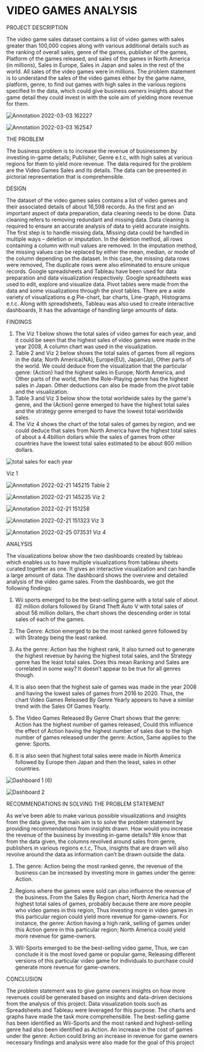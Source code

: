 # VIDEO GAMES ANALYSIS


PROJECT DESCRIPTION

The video game sales dataset contains a list of video games with sales greater than 100,000 copies along with various additional details such as the ranking of overall sales, genre of the games, publisher of the games, Platform of the games released, and sales of the games in North America (in millions), Sales in Europe, Sales in Japan and sales in the rest of the world. All sales of the video games were in millions. The problem statement is to understand the sales of the video games either by the game name, platform, genre, to find out games with high sales in the various regions specified In the data, which could give business owners insights about the game detail they could invest in with the sole aim of yielding more revenue for them. 

![Annotation 2022-03-03 162227](https://user-images.githubusercontent.com/68739792/156603528-573d6845-9ec8-44e1-b676-d9fceb7da006.jpg)

![Annotation 2022-03-03 162547](https://user-images.githubusercontent.com/68739792/156603558-86ec920e-a09c-41bd-b535-58ff8f25f548.jpg)

THE PROBLEM

The business problem is to increase the revenue of businessmen by investing in-game details; Publisher, Genre e.t.c, with high sales at various regions for them to yield more revenue. The data required for the problem are the Video Games Sales and its details. The data can be presented in pictorial representation that is comprehensible.

DESIGN 

The dataset of the video games sales contains a list of video games and their associated details of about 16,598 records. As the first and an important aspect of data preparation, data cleaning needs to be done. Data cleaning refers to removing redundant and missing data. Data cleaning is required to ensure an accurate analysis of data to yield accurate insights. The first step is to handle missing data, Missing data could be handled in multiple ways – deletion or imputation. In the deletion method, all rows containing a column with null values are removed. In the imputation method, the missing values can be replaced by either the mean, median, or mode of the column depending on the dataset. In this case, the missing data rows were removed, The duplicate rows were also eliminated to ensure unique records. 
Google spreadsheets and Tableau have been used for data preparation and data visualization respectively. Google spreadsheets was used to edit, explore and visualize data. Pivot tables were made from the data and some visualizations through the pivot tables. There are a wide variety of visualizations e.g Pie-chart, bar charts, Line-graph, Histograms e.t.c. Along with spreadsheets, Tableau was also used to create interactive dashboards, It has the advantage of handling large amounts of data.

FINDINGS

1.	The Viz 1 below shows the total sales of video games for each year, and it could be seen that the highest sales of video games were made in the year 2008, A column chart was used in the visualization.
2.	Table 2 and Viz 2 below shows the total sales of games from all regions in the data; North America(NA), Europe(EU), Japan(Jp), Other parts of the world. We could deduce from the visualization that the particular genre: (Action) had the highest sales in Europe, North America, and Other parts of the world, then the Role-Playing genre has the highest sales in Japan. Other deductions can also be made from the pivot table and the visualization.
3.	Table 3 and Viz 3 below show the total worldwide sales by the game's genre, and the (Action) genre emerged to have the highest total sales and the strategy genre emerged to have the lowest total worldwide sales.
4.	The Viz 4 shows the chart of the total sales of games by region, and we could deduce that sales from North America have the highest total sales of about a 4.4billion dollars while the sales of games from other countries have the lowest total sales estimated to be about 800 million dollars. 

![total sales for each year](https://user-images.githubusercontent.com/68739792/156604886-7713dab1-08b8-440c-8f70-59cff5dd4b99.jpg)

Viz 1

![Annotation 2022-02-21 145215](https://user-images.githubusercontent.com/68739792/156605060-b1dd48a9-ce23-4275-82da-5731243c18ed.jpg)
Table 2
 
![Annotation 2022-02-21 145235](https://user-images.githubusercontent.com/68739792/156605392-b4905c7f-ce4f-4612-97bf-4793734e763a.jpg)
Viz 2

![Annotation 2022-02-21 151258](https://user-images.githubusercontent.com/68739792/156605548-a51e711e-5efc-4887-b23f-9ff18cf79185.jpg)


![Annotation 2022-02-21 151323](https://user-images.githubusercontent.com/68739792/156606180-5a4920d5-0282-4755-87a8-6fb9d6eb663e.jpg)
Viz 3

![Annotation 2022-02-25 073531](https://user-images.githubusercontent.com/68739792/156606306-e21e6276-8798-4761-bc8a-842cc5a656bf.jpg)
Viz 4

ANALYSIS

The visualizations below show the two dashboards created by tableau which enables us to have multiple visualizations from tableau sheets curated together as one. It gives an interactive visualization and can handle a large amount of data. The dashboard shows the overview and detailed analysis of the video game sales. From the dashboards, we got the following findings:

1.	Wii sports emerged to be the best-selling game with a total sale of about 82 million dollars followed by Grand Theft Auto V with total sales of about 56 million dollars, the chart shows the descending order in total sales of each of the games. 

2.	The Genre: Action emerged to be the most ranked genre followed by with Strategy being the least ranked.

3.	As the genre: Action has the highest rank, It also turned out to generate the highest revenue by having the highest total sales, and the Strategy genre has the least total sales. Does this mean Ranking and Sales are correlated in some way? It doesn’t appear to be true for all genres though. 

4.	It is also seen that the highest sale of games was made in the year 2008 and having the lowest sales of games from 2016 to 2020. Thus, the chart Video Games Released By Genre Yearly appears to have a similar trend with the Sales Of Games Yearly.

5.	The Video Games Released By Genre Chart shows that the genre: Action has the highest number of games released, Could this influence the effect of Action having the highest number of sales due to the high number of games released under the genre: Action, Same applies to the genre: Sports.
6.	It is also seen that highest total sales were made in North America followed by Europe then Japan and then the least, sales in other countries. 


 ![Dashboard 1 (6)](https://user-images.githubusercontent.com/68739792/156606789-1f9a8e4d-be6b-4e5a-af1b-576df9cdf15a.png)
 
 
 ![Dashboard 2](https://user-images.githubusercontent.com/68739792/156607047-2379c056-aac9-4b6c-8c5b-be5e71de4195.png)
 
 RECOMMENDATIONS IN SOLVING THE PROBLEM STATEMENT
 
As we’ve been able to make various possible visualizations and insights from the data given, the main aim is to solve the problem statement by providing recommendations from insights drawn. How would you increase the revenue of the business by investing in-game details? We know that from the data given, the columns revolved around sales from genre, publishers in various regions e.t.c, Thus, insights that are drawn will also revolve around the data as information can’t be drawn outside the data. 


1.	The genre: Action being the most ranked genre, the revenue of the business can be increased by investing more in games under the genre: Action. 

2.	Regions where the games were sold can also influence the revenue of the business. From the Sales By Region chart, North America had the highest total sales of games, probably because there are more people who video games in this region, Thus investing more in video games in this particular region could yield more revenue for game-owners. For instance, the genre: Action having a high rank, selling of games under this Action genre in this particular region; North America could yield more revenue for game-owners.

3.	WII-Sports emerged to be the best-selling video game, Thus, we can conclude it is the most loved game or popular game, Releasing different versions of this particular video game for individuals to purchase could generate more revenue for game-owners.  


CONCLUSION

The problem statement was to give game owners insights on how more revenues could be generated based on insights and data-driven decisions from the analysis of this project. Data visualization tools such as Spreadsheets and Tableau were leveraged for this purpose. The charts and graphs have made the task more comprehensible. The best-selling game has been identified as Wii-Sports and the most ranked and highest-selling genre had also been identified as Action. An increase in the cost of games under the genre: Action could bring an increase in revenue for game owners necessary findings and analysis were also made for the goal of this project








